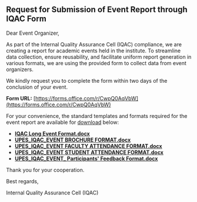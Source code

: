 ## Request for Submission of Event Report through IQAC Form

Dear Event Organizer,

As part of the Internal Quality Assurance Cell (IQAC) compliance, we are creating a report for academic events held in the institute. To streamline data collection, ensure reusability, and facilitate uniform report generation in various formats, we are using the provided form to collect data from event organizers.

We kindly request you to complete the form within two days of the conclusion of your event.

**Form URL:** [https://forms.office.com/r/CwpQ0AqVbW](https://forms.office.com/r/CwpQ0AqVbW)

For your convenience, the standard templates and formats required for the event report are available for [download](https://upessocs.github.io/#dir=/Lectures/.IQAC/Event%20Reporting/Formats/&file=list.txt) below:

*   **[IQAC Long Event Format.docx](https://upessocs.github.io/#dir=/Lectures/.IQAC/Event%20Reporting/Formats/&file=list.txt)**
*   **[UPES_IQAC_EVENT BROCHURE FORMAT.docx](https://upessocs.github.io/#dir=/Lectures/.IQAC/Event%20Reporting/Formats/&file=list.txt)**
*   **[UPES_IQAC_EVENT FACULTY ATTENDANCE FORMAT.docx](https://upessocs.github.io/#dir=/Lectures/.IQAC/Event%20Reporting/Formats/&file=list.txt)**
*   **[UPES_IQAC_EVENT STUDENT ATTENDANCE FORMAT.docx](https://upessocs.github.io/#dir=/Lectures/.IQAC/Event%20Reporting/Formats/&file=list.txt)**
*   **[UPES_IQAC_EVENT_ Participants' Feedback Format.docx](https://upessocs.github.io/#dir=/Lectures/.IQAC/Event%20Reporting/Formats/&file=list.txt)**

Thank you for your cooperation.

Best regards,

Internal Quality Assurance Cell (IQAC)
